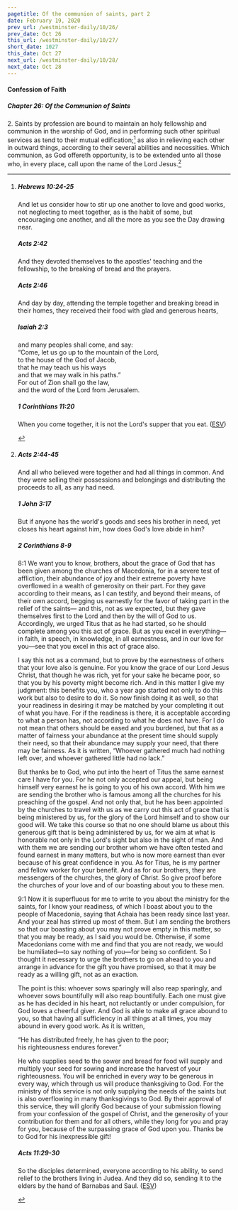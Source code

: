 ```yaml
---
pagetitle: Of the communion of saints, part 2
date: February 19, 2020
prev_url: /westminster-daily/10/26/
prev_date: Oct 26
this_url: /westminster-daily/10/27/
short_date: 1027
this_date: Oct 27
next_url: /westminster-daily/10/28/
next_date: Oct 28
---
```


#### Confession of Faith

##### Chapter 26: Of the Communion of Saints

2\. Saints by profession are bound to maintain an holy fellowship and communion in the worship of God, and in performing such other spiritual services as tend to their mutual edification;[^fnref:wcf1] as also in relieving each other in outward things, according to their several abilities and necessities. Which communion, as God offereth opportunity, is to be extended unto all those who, in every place, call upon the name of the Lord Jesus.[^fnref:wcf2]

[^fnref:wcf1]: <div class="esv"><h5>Hebrews 10:24-25</h5> <div class="esv-text"><p id="p58010024.01-1">And let us consider how to stir up one another to love and good works, not neglecting to meet together, as is the habit of some, but encouraging one another, and all the more as you see the Day drawing near.</p> </div><h5>Acts 2:42</h5> <div class="esv-text"> <p id="p44002042.06-2">And they devoted themselves to the apostles' teaching and the fellowship, to the breaking of bread and the prayers.</p> </div><h5>Acts 2:46</h5> <div class="esv-text"><p id="p44002046.01-3">And day by day, attending the temple together and breaking bread in their homes, they received their food with glad and generous hearts,</p> </div><h5>Isaiah 2:3</h5> <div class="esv-text"><div class="block-indent"> <p class="line-group" id="p23002003.01-4"><span class="indent"></span>and many peoples shall come, and say:<br /> &#8220;Come, let us go up to the mountain of the <span class="small-caps">Lord</span>,<br /> <span class="indent"></span>to the house of the God of Jacob,<br /> that he may teach us his ways<br /> <span class="indent"></span>and that we may walk in his paths.&#8221;<br /> For out of Zion shall go the law,<br /> <span class="indent"></span>and the word of the <span class="small-caps">Lord</span> from Jerusalem.</p> </div> </div><h5>1 Corinthians 11:20</h5> <div class="esv-text"><p id="p46011020.01-5">When you come together, it is not the Lord's supper that you eat.  (<a href="http://www.esv.org" class="copyright">ESV</a>)</p> </div> </div>

[^fnref:wcf2]: <div class="esv"><h5>Acts 2:44-45</h5> <div class="esv-text"><p id="p44002044.01-1">And all who believed were together and had all things in common. And they were selling their possessions and belongings and distributing the proceeds to all, as any had need.</p> </div><h5>1 John 3:17</h5> <div class="esv-text"><p id="p62003017.01-2">But if anyone has the world's goods and sees his brother in need, yet closes his heart against him, how does God's love abide in him?</p> </div><h5>2 Corinthians 8-9</h5> <div class="esv-text"> <p id="p47008001.05-3"><span class="chapter-num" id="v47008001-3">8:1&nbsp;</span>We want you to know, brothers, about the grace of God that has been given among the churches of Macedonia, for in a severe test of affliction, their abundance of joy and their extreme poverty have overflowed in a wealth of generosity on their part. For they gave according to their means, as I can testify, and beyond their means, of their own accord, begging us earnestly for the favor of taking part in the relief of the saints&#8212; and this, not as we expected, but they gave themselves first to the Lord and then by the will of God to us. Accordingly, we urged Titus that as he had started, so he should complete among you this act of grace. But as you excel in everything&#8212;in faith, in speech, in knowledge, in all earnestness, and in our love for you&#8212;see that you excel in this act of grace also.</p>  <p id="p47008008.01-3">I say this not as a command, but to prove by the earnestness of others that your love also is genuine. For you know the grace of our Lord Jesus Christ, that though he was rich, yet for your sake he became poor, so that you by his poverty might become rich. And in this matter I give my judgment: this benefits you, who a year ago started not only to do this work but also to desire to do it. So now finish doing it as well, so that your readiness in desiring it may be matched by your completing it out of what you have. For if the readiness is there, it is acceptable according to what a person has, not according to what he does not have. For I do not mean that others should be eased and you burdened, but that as a matter of fairness your abundance at the present time should supply their need, so that their abundance may supply your need, that there may be fairness. As it is written, &#8220;Whoever gathered much had nothing left over, and whoever gathered little had no lack.&#8221;</p>   <p id="p47008016.04-3">But thanks be to God, who put into the heart of Titus the same earnest care I have for you. For he not only accepted our appeal, but being himself very earnest he is going to you of his own accord. With him we are sending the brother who is famous among all the churches for his preaching of the gospel. And not only that, but he has been appointed by the churches to travel with us as we carry out this act of grace that is being ministered by us, for the glory of the Lord himself and to show our good will. We take this course so that no one should blame us about this generous gift that is being administered by us, for we aim at what is honorable not only in the Lord's sight but also in the sight of man. And with them we are sending our brother whom we have often tested and found earnest in many matters, but who is now more earnest than ever because of his great confidence in you. As for Titus, he is my partner and fellow worker for your benefit. And as for our brothers, they are messengers of the churches, the glory of Christ. So give proof before the churches of your love and of our boasting about you to these men.</p>   <p id="p47009001.07-3"><span class="chapter-num" id="v47009001-3">9:1&nbsp;</span>Now it is superfluous for me to write to you about the ministry for the saints, for I know your readiness, of which I boast about you to the people of Macedonia, saying that Achaia has been ready since last year. And your zeal has stirred up most of them. But I am sending the brothers so that our boasting about you may not prove empty in this matter, so that you may be ready, as I said you would be. Otherwise, if some Macedonians come with me and find that you are not ready, we would be humiliated&#8212;to say nothing of you&#8212;for being so confident. So I thought it necessary to urge the brothers to go on ahead to you and arrange in advance for the gift you have promised, so that it may be ready as a willing gift, not as an exaction.</p>   <p id="p47009006.04-3">The point is this: whoever sows sparingly will also reap sparingly, and whoever sows bountifully will also reap bountifully. Each one must give as he has decided in his heart, not reluctantly or under compulsion, for God loves a cheerful giver. And God is able to make all grace abound to you, so that having all sufficiency in all things at all times, you may abound in every good work. As it is written,</p> <div class="block-indent"> <p class="line-group" id="p47009009.05-3">&#8220;He has distributed freely, he has given to the poor;<br /> <span class="indent"></span>his righteousness endures forever.&#8221;</p> </div>  <p class="same-paragraph" id="p47009010.01-3">He who supplies seed to the sower and bread for food will supply and multiply your seed for sowing and increase the harvest of your righteousness. You will be enriched in every way to be generous in every way, which through us will produce thanksgiving to God. For the ministry of this service is not only supplying the needs of the saints but is also overflowing in many thanksgivings to God. By their approval of this service, they will glorify God because of your submission flowing from your confession of the gospel of Christ, and the generosity of your contribution for them and for all others, while they long for you and pray for you, because of the surpassing grace of God upon you. Thanks be to God for his inexpressible gift!</p> </div><h5>Acts 11:29-30</h5> <div class="esv-text"><p id="p44011029.01-4">So the disciples determined, everyone according to his ability, to send relief to the brothers living in Judea. And they did so, sending it to the elders by the hand of Barnabas and Saul.  (<a href="http://www.esv.org" class="copyright">ESV</a>)</p> </div> </div>

